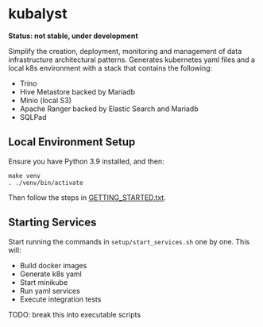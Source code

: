 # kubalyst

**Status: not stable, under development**

Simplify the creation, deployment, monitoring and management of data infrastructure architectural patterns. Generates kubernetes yaml files and a local k8s environment with a stack that contains the following:

* Trino
* Hive Metastore backed by Mariadb
* Minio (local S3)
* Apache Ranger backed by Elastic Search and Mariadb
* SQLPad

## Local Environment Setup

Ensure you have Python 3.9 installed, and then:

```shell
make venv
. ./venv/bin/activate
```

Then follow the steps in [GETTING_STARTED.txt](GETTING_STARTED.txt).

## Starting Services

Start running the commands in `setup/start_services.sh` one by one. This will:

* Build docker images
* Generate k8s yaml
* Start minikube
* Run yaml services
* Execute integration tests

TODO: break this into executable scripts
